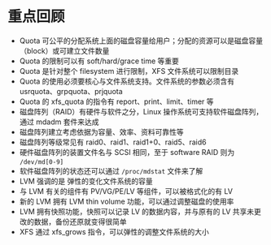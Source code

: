 # 重点回顾

- Quota 可公平的分配系统上面的磁盘容量给用户；分配的资源可以是磁盘容量（block）或可建立文件数量
- Quota 的限制可以有 soft/hard/grace time 等重要
- Quota 是针对整个 filesystem 进行限制，XFS 文件系统可以限制目录
- Quota 的使用必须要核心与文件系统支持。文件系统的参数必须含有 usrquota、grpquota、prjquota
- Quota 的 xfs_quota 的指令有 report、print、limit、timer 等
- 磁盘阵列（RAID）有硬件与软件之分，Linux 操作系统可支持软件磁盘阵列，通过 mdadm 套件来达成
- 磁盘阵列建立考虑依据为容量、效率、资料可靠性等
- 磁盘阵列等级常见有 raid0、raid1、raid1+0、raid5、raid6
- 硬件磁盘阵列的装置文件名与 SCSI 相同，至于 software RAID 则为 `/dev/md[0-9]`
- 软件磁盘阵列的状态还可以通过 `/proc/mdstat` 文件来了解
- LVM 强调的是 弹性的变化文件系统的容量
- 与 LVM 有关的组件有 PV/VG/PE/LV 等组件，可以被格式化的有 LV
- 新的 LVM 拥有 LVM thin volume 功能，可以通过调整磁盘的使用率
- LVM 拥有快照功能，快照可以记录 LV 的数据内容，并与原有的 LV 共享未更改的数据，备份还原就变得很简单
- XFS 通过 xfs_grows 指令，可以弹性的调整文件系统的大小

